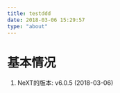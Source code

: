 ```yaml
---
title: testddd
date: 2018-03-06 15:29:57
type: "about"
---
```


# 基本情况
1. NeXT的版本: v6.0.5 (2018-03-06) 


